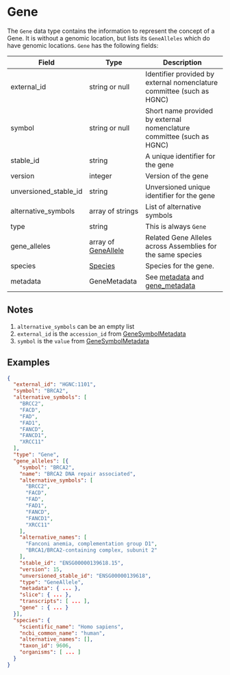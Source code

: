 # Gene

The `Gene` data type contains the information to represent the concept of a Gene.  It is without a genomic location, but lists its `GeneAlleles` which do have genomic locations.
`Gene` has the following fields:

| Field                 | Type                                    | Description                         |
|-----------------------|-----------------------------------------|-------------------------------------|
| external_id           | string or null                          | Identifier provided by external nomenclature committee (such as HGNC)
| symbol                | string or null                          | Short name provided by external nomenclature committee (such as HGNC)
| stable_id             | string                                  | A unique identifier for the gene
| version               | integer                                 | Version of the gene
| unversioned_stable_id | string                                  | Unversioned unique identifier for the gene
| alternative_symbols   | array of strings                        | List of alternative symbols
| type                  | string                                  | This is always `Gene`
| gene_alleles          | array of [GeneAllele](./gene_allele.md) | Related Gene Alleles across Assemblies for the same species
| species               | [Species](./species.md)                 | Species for the gene.   
| metadata              | GeneMetadata                            | See [metadata](./metadata.md) and [gene_metadata](./gene_metadata.md)


## Notes
1. `alternative_symbols` can be an empty list
2. `external_id` is the `accession_id` from [GeneSymbolMetadata](./gene_metadata.md)
2. `symbol` is the `value` from [GeneSymbolMetadata](./gene_metadata.md)

## Examples
```json
{
  "external_id": "HGNC:1101",
  "symbol": "BRCA2",
  "alternative_symbols": [
    "BRCC2",
    "FACD",
    "FAD",
    "FAD1",
    "FANCD",
    "FANCD1",
    "XRCC11"
  ],
  "type": "Gene",
  "gene_alleles": [{
    "symbol": "BRCA2",
    "name": "BRCA2 DNA repair associated",
    "alternative_symbols": [
      "BRCC2",
      "FACD",
      "FAD",
      "FAD1",
      "FANCD",
      "FANCD1",
      "XRCC11"
    ],
    "alternative_names": [
      "Fanconi anemia, complementation group D1",
      "BRCA1/BRCA2-containing complex, subunit 2"
    ],
    "stable_id": "ENSG00000139618.15",
    "version": 15,
    "unversioned_stable_id": "ENSG00000139618",
    "type": "GeneAllele",
    "metadata": { ... },
    "slice": { ... },
    "transcripts": [ ... ],
    "gene" : { ... }
  }],
  "species": {
    "scientific_name": "Homo sapiens",
    "ncbi_common_name": "human",
    "alternative_names": [],
    "taxon_id": 9606,
    "organisms": [ ... ]
  }
}
```
